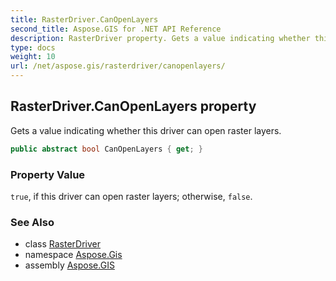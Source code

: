 ```yaml
---
title: RasterDriver.CanOpenLayers
second_title: Aspose.GIS for .NET API Reference
description: RasterDriver property. Gets a value indicating whether this driver can open raster layers.
type: docs
weight: 10
url: /net/aspose.gis/rasterdriver/canopenlayers/
---
```

## RasterDriver.CanOpenLayers property

Gets a value indicating whether this driver can open raster layers.

```csharp
public abstract bool CanOpenLayers { get; }
```

### Property Value

`true`, if this driver can open raster layers; otherwise, `false`.

### See Also

* class [RasterDriver](../)
* namespace [Aspose.Gis](../../rasterdriver/)
* assembly [Aspose.GIS](../../../)


